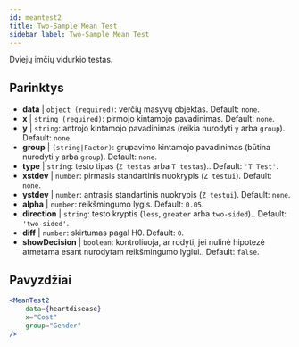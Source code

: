 ```yaml
---
id: meantest2
title: Two-Sample Mean Test
sidebar_label: Two-Sample Mean Test
---
```


Dviejų imčių vidurkio testas.

## Parinktys

* __data__ | `object (required)`: verčių masyvų objektas. Default: `none`.
* __x__ | `string (required)`: pirmojo kintamojo pavadinimas. Default: `none`.
* __y__ | `string`: antrojo kintamojo pavadinimas (reikia nurodyti `y` arba `group`). Default: `none`.
* __group__ | `(string|Factor)`: grupavimo kintamojo pavadinimas (būtina nurodyti `y` arba `group`). Default: `none`.
* __type__ | `string`: testo tipas (`Z testas` arba `T testas`).. Default: `'T Test'`.
* __xstdev__ | `number`: pirmasis standartinis nuokrypis (`Z testui`). Default: `none`.
* __ystdev__ | `number`: antrasis standartinis nuokrypis (`Z testui`). Default: `none`.
* __alpha__ | `number`: reikšmingumo lygis. Default: `0.05`.
* __direction__ | `string`: testo kryptis (`less`, `greater` arba `two-sided`).. Default: `'two-sided'`.
* __diff__ | `number`: skirtumas pagal H0. Default: `0`.
* __showDecision__ | `boolean`: kontroliuoja, ar rodyti, jei nulinė hipotezė atmetama esant nurodytam reikšmingumo lygiui.. Default: `false`.


## Pavyzdžiai

```jsx live
<MeanTest2
    data={heartdisease} 
    x="Cost"
    group="Gender"
/>
```
